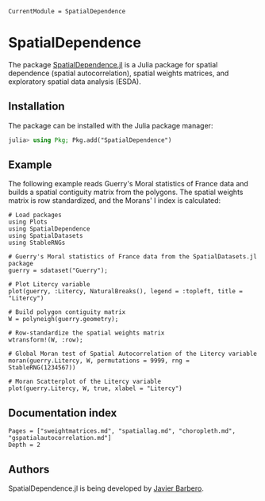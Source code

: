 ```@meta
CurrentModule = SpatialDependence
```

# SpatialDependence

The package [SpatialDependence.jl](https://github.com/javierbarbero/SpatialDependence.jl) is a Julia package for spatial dependence (spatial autocorrelation), spatial weights matrices, and exploratory spatial data analysis (ESDA).

## Installation

The package can be installed with the Julia package manager:
```julia
julia> using Pkg; Pkg.add("SpatialDependence")
```

## Example

The following example reads Guerry's Moral statistics of France data and builds a spatial contiguity matrix from the polygons. The spatial weights matrix is row standardized, and the Morans' I index is calculated:

```@example intro
# Load packages
using Plots
using SpatialDependence
using SpatialDatasets
using StableRNGs

# Guerry's Moral statistics of France data from the SpatialDatasets.jl package
guerry = sdataset("Guerry");

# Plot Litercy variable
plot(guerry, :Litercy, NaturalBreaks(), legend = :topleft, title = "Litercy")
```

```@example intro
# Build polygon contiguity matrix
W = polyneigh(guerry.geometry);
```

```@example intro
# Row-standardize the spatial weights matrix
wtransform!(W, :row);

# Global Moran test of Spatial Autocorrelation of the Litercy variable
moran(guerry.Litercy, W, permutations = 9999, rng = StableRNG(1234567))
```

```@example intro
# Moran Scatterplot of the Litercy variable
plot(guerry.Litercy, W, true, xlabel = "Litercy")
```

## Documentation index

```@contents
Pages = ["sweightmatrices.md", "spatiallag.md", "choropleth.md", "gspatialautocorrelation.md"]
Depth = 2
```

## Authors

SpatialDependence.jl is being developed by [Javier Barbero](http://www.javierbarbero.net).
